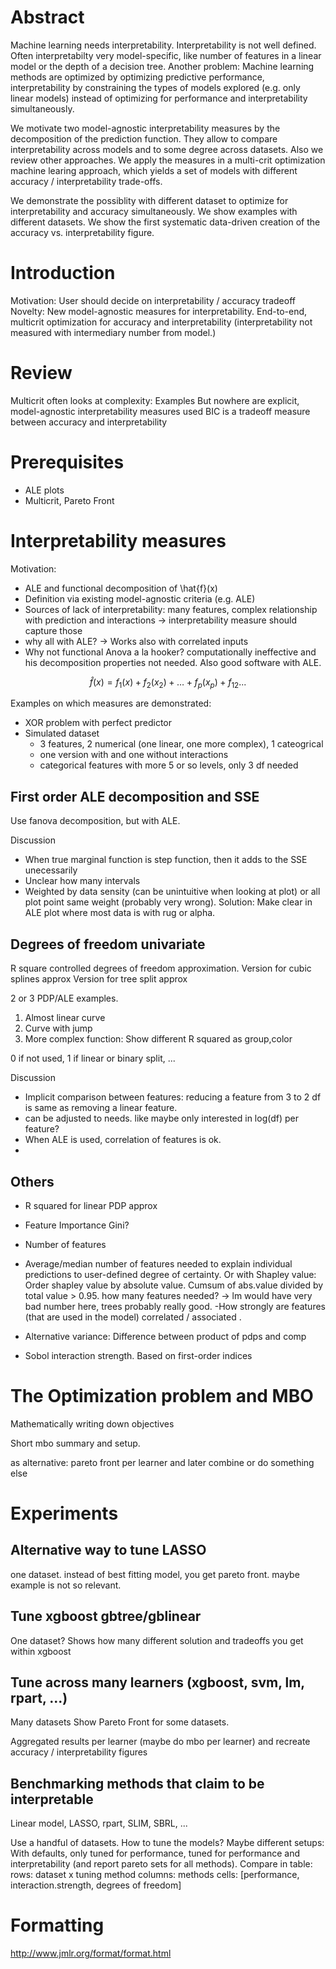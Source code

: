 # Abstract

<!-- Background -->
Machine learning needs interpretability. 
Interpretability is not well defined.
Often interpretabilty very model-specific, like number of features in a linear model or the depth of a decision tree.
Another problem: Machine learning methods are optimized by optimizing predictive performance, interpretability by constraining the types of models  explored (e.g. only linear models) instead of optimizing for performance and interpretability simultaneously.

<!-- Methods -->
We motivate two model-agnostic interpretability measures by the decomposition of the prediction function.
They allow to compare interpretability across models and to some degree across datasets.
Also we review other approaches.
We apply the measures in a multi-crit optimization machine learing approach, which yields a set of models with different accuracy / interpretability trade-offs.


<!-- Results -->
We demonstrate the possiblity with different dataset to optimize for interpretability and accuracy simultaneously. 
We show examples with different datasets.
We show the first systematic data-driven creation of the accuracy vs. interpretability figure.


# Introduction
Motivation: User should decide on interpretability  / accuracy tradeoff
Novelty: New model-agnostic measures for interpretability. End-to-end, multicrit optimization for accuracy and interpretability (interpretability not measured with intermediary number from model.)

# Review

Multicrit often looks at complexity: Examples
But nowhere are explicit, model-agnostic interpretability measures used
BIC is a tradeoff measure between accuracy and interpretability

# Prerequisites

- ALE plots
- Multicrit, Pareto Front

# Interpretability measures


Motivation: 
- ALE and functional decomposition of \hat{f}(x)
- Definition via existing model-agnostic criteria (e.g. ALE)
- Sources of lack of interpretability: many features, complex relationship with prediction and interactions -> interpretability measure should capture those
- why all with ALE? -> Works also with correlated inputs
- Why not functional Anova a la hooker? computationally ineffective and his decomposition properties not needed. Also good software with ALE.

$$\hat{f}(x) = f_1(x) + f_2(x_2) + \ldots + f_p(x_p) + f_{12} ...$$

Examples on which measures are demonstrated:
- XOR problem with perfect predictor
- Simulated dataset
  - 3 features, 2 numerical (one linear, one more complex), 1 cateogrical
  - one version with and one without interactions
  - categorical features with more 5 or so levels, only 3 df needed

## First order ALE decomposition and SSE

Use fanova decomposition, but with ALE.

Discussion
- When true marginal function is step function, then it adds to the SSE unecessarily
- Unclear how many intervals
- Weighted by data sensity (can be unintuitive when looking at plot) or all plot point same weight (probably very wrong). Solution: Make clear in ALE plot where most data is with rug or alpha.

## Degrees of freedom univariate

R square controlled degrees of freedom approximation.
Version for cubic splines approx
Version for tree split approx

2 or 3 PDP/ALE examples.
1. Almost linear curve
2. Curve with jump
3. More complex function: Show different R squared as group,color

0 if not used, 1 if linear or binary split, ...

Discussion 
- Implicit comparison between features: reducing a feature from 3 to 2 df is same as removing a linear feature. 
- can be adjusted to needs. like maybe only interested in log(df) per feature?
- When ALE is used, correlation of features is ok.
- 


## Others

- R squared for linear PDP approx
- Feature Importance Gini?
- Number of features
- Average/median number of features needed to explain individual predictions to user-defined degree of certainty. Or with Shapley value: Order shapley value by absolute value. Cumsum of abs.value divided by total value > 0.95. how many features needed? -> lm would have very bad number here, trees probably really good.
-How strongly are features (that are used in the model) correlated / associated .
- Alternative variance: Difference between product of pdps and comp

- Sobol interaction strength. Based on first-order indices

# The Optimization problem and MBO
Mathematically writing down objectives

Short mbo summary and setup.

as alternative: pareto front per learner and later combine or do something else

# Experiments

## Alternative way to tune LASSO
one dataset.
instead of best fitting model, you get pareto front.
maybe example is not so relevant.

## Tune xgboost gbtree/gblinear
One dataset?
Shows how many different solution and tradeoffs you get within xgboost

## Tune across many learners (xgboost, svm, lm, rpart, ...)
Many datasets
Show Pareto Front for some datasets.

Aggregated results per learner (maybe do mbo per learner) and recreate accuracy / interpretability figures


## Benchmarking methods that claim to be interpretable

Linear model, LASSO, rpart, SLIM, SBRL, ...

Use a handful of datasets.
How to tune the models? Maybe different setups: With defaults, only tuned for performance, tuned for performance and interpretability (and report pareto sets for all methods).
Compare in table:
  rows: dataset x tuning method
  columns: methods
  cells: [performance, interaction.strength, degrees of freedom]


# Formatting
http://www.jmlr.org/format/format.html


